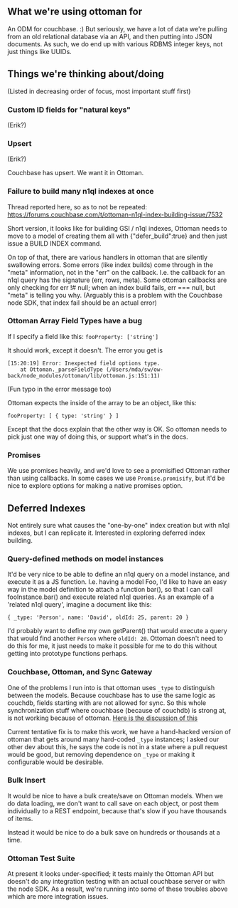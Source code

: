 ## What we're using ottoman for

An ODM for couchbase. :)  But seriously, we have a lot of data we're pulling from an old relational database via an API, and then putting into JSON documents.  As such, we do end up with various RDBMS integer keys, not just things like UUIDs.

## Things we're thinking about/doing

(Listed in decreasing order of focus, most important stuff first)

### Custom ID fields for "natural keys"

(Erik?)

### Upsert

(Erik?)

Couchbase has upsert.  We want it in Ottoman.

### Failure to build many n1ql indexes at once

Thread reported here, so as to not be repeated:
https://forums.couchbase.com/t/ottoman-n1ql-index-building-issue/7532

Short version, it looks like for building GSI / n1ql indexes, Ottoman needs to
move to a model of creating them all with {"defer_build":true} and then just
issue a BUILD INDEX command.

On top of that, there are various handlers in ottoman that are silently
swallowing errors.  Some errors (like index builds) come through in the "meta"
information, not in the "err" on the callback.   I.e. the callback for an
n1ql query has the signature (err, rows, meta).   Some ottoman callbacks
are only checking for err !# null; when an index build fails, err === null,
but "meta" is telling you why.   (Arguably this is a problem with the Couchbase
node SDK, that index fail should be an actual error)

### Ottoman Array Field Types have a bug

If I specify a field like this:
`fooProperty: ['string']`

It should work, except it doesn't.  The error you get is
```
[15:20:19] Error: Inexpected field options type.
    at Ottoman._parseFieldType (/Users/mda/sw/ow-back/node_modules/ottoman/lib/ottoman.js:151:11)
```    

(Fun typo in the error message too)

Ottoman expects the inside of the array to be an object, like this:

`fooProperty: [ { type: 'string' } ]`

Except that the docs explain that the other way is OK.  So ottoman needs to
pick just one way of doing this, or support what's in the docs.

### Promises

We use promises heavily, and we'd love to see a promisified Ottoman rather than
using callbacks.  In some cases we use `Promise.promisify`, but it'd be nice
to explore options for making a native promises option.

## Deferred Indexes

Not entirely sure what causes the "one-by-one" index creation but with n1ql
indexes, but I can replicate it.  Interested in exploring deferred index
building.

### Query-defined methods on model instances

It'd be very nice to be able to define an n1ql query on a model instance, and
execute it as a JS function.  I.e. having a model Foo, I'd like to have an easy
way in the model definition to attach a function bar(), so that I can call
fooInstance.bar() and execute related n1ql queries.  As an example of a
'related n1ql query', imagine a document like this:

```
{ _type: 'Person', name: 'David', oldId: 25, parent: 20 }
```

I'd probably want to define my own getParent() that would execute a query that
would find another `Person` where `oldId: 20`.   Ottoman doesn't need to do
this for me, it just needs to make it possible for me to do this without
getting into prototype functions perhaps.

### Couchbase, Ottoman, and Sync Gateway

One of the problems I run into is that ottoman uses `_type` to distinguish
between the models. Because couchbase has to use the same logic as couchdb,
fields starting with are not allowed for sync. So this whole synchronization
stuff where couchbase (because of couchdb) is strong at, is not working
because of ottoman.  [Here is the discussion of this](https://forums.couchbase.com/t/sync-gateway-and-ottoman-driven-shadow-unable-to-sync/7344)

Current tentative fix is to make this work, we have a hand-hacked version of
ottoman that gets around many hard-coded `_type` instances; I asked our other
dev about this, he says the code is not in a state where a pull request would
be good, but removing dependence on `_type` or making it configurable would be
desirable.

### Bulk Insert

It would be nice to have a bulk create/save on Ottoman models.  When we do
data loading, we don't want to call save on each object, or post them
individually to a REST endpoint, because that's slow if you have thousands
of items.

Instead it would be nice to do a bulk save on hundreds or thousands at a time.

### Ottoman Test Suite

At present it looks under-specified; it tests mainly the Ottoman API but
doesn't do any integration testing with an actual couchbase server or with the
node SDK.  As a result, we're running into some of these troubles above which
are more integration issues.
